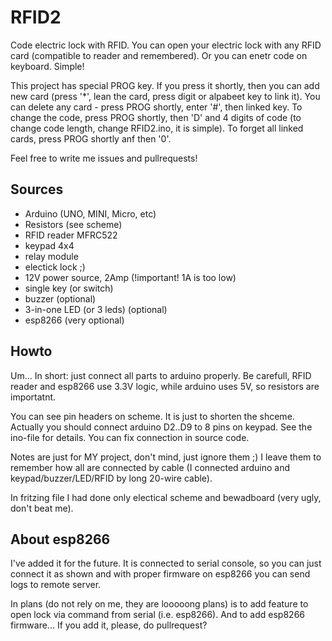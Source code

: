 # RFID2
Code electric lock with RFID. You can open your electric lock
with any RFID card (compatible to reader and remembered). Or you
can enetr code on keyboard. Simple!

This project has special PROG key. If you press it shortly, then you can
add new card (press '\*', lean the card, press digit or alpabeet key to link it).
You can delete any card - press PROG shortly, enter '#', then linked key.
To change the code, press PROG shortly, then 'D' and 4 digits of code
(to change code length, change RFID2.ino, it is simple).
To forget all linked cards, press PROG shortly anf then '0'.

Feel free to write me issues and pullrequests!

## Sources

- Arduino (UNO, MINI, Micro, etc)
- Resistors (see scheme)
- RFID reader MFRC522
- keypad 4x4
- relay module
- electick lock ;)
- 12V power source, 2Amp (!important! 1A is too low)
- single key (or switch)
- buzzer (optional)
- 3-in-one LED (or 3 leds) (optional)
- esp8266 (very optional)

## Howto

Um... In short: just connect all parts to arduino properly.
Be carefull, RFID reader and esp8266 use 3.3V logic, while arduino uses 5V, so resistors are importatnt.

You can see pin headers on scheme. It is just to shorten the shceme. Actually you should connect
arduino D2..D9 to 8 pins on keypad. See the ino-file for details. You can fix connection in source code.

Notes are just for MY project, don't mind, just ignore them ;) I leave them to remember how all
are connected by cable (I connected arduino and keypad/buzzer/LED/RFID by long 20-wire cable).

In fritzing file I had done only electical scheme and bewadboard (very ugly, don't beat me).

## About esp8266

I've added it for the future. It is connected to serial console, so you can just connect it as shown
and with proper firmware on esp8266 you can send logs to remote server.

In plans (do not rely on me, they are looooong plans) is to add feature to open lock via command from serial (i.e. esp8266). And to add esp8266 firmware... If you add it, please, do pullrequest?


